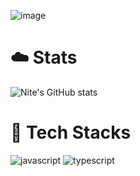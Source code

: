 ![image](https://github.com/NITEOFF/niteoff/blob/main/header%20(2).png?raw=true)

# ☁️ Stats
![Nite's GitHub stats](https://github-readme-stats.vercel.app/api?username=NITEOFF&theme=graywhite&show_icons=true)

# 👻 Tech Stacks
![javascript](https://img.shields.io/badge/Javascript-white?style=for-the-badge&logo=javascript) 
![typescript](https://img.shields.io/badge/Typescript-white?style=for-the-badge&logo=typescript)
